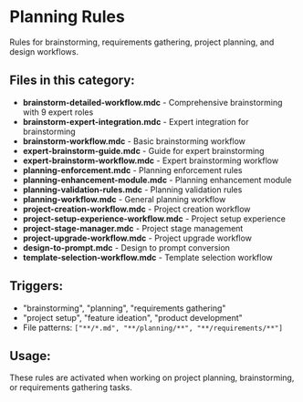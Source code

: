 # Planning Rules

Rules for brainstorming, requirements gathering, project planning, and design workflows.

## Files in this category:

- **brainstorm-detailed-workflow.mdc** - Comprehensive brainstorming with 9 expert roles
- **brainstorm-expert-integration.mdc** - Expert integration for brainstorming
- **brainstorm-workflow.mdc** - Basic brainstorming workflow
- **expert-brainstorm-guide.mdc** - Guide for expert brainstorming
- **expert-brainstorm-workflow.mdc** - Expert brainstorming workflow
- **planning-enforcement.mdc** - Planning enforcement rules
- **planning-enhancement-module.mdc** - Planning enhancement module
- **planning-validation-rules.mdc** - Planning validation rules
- **planning-workflow.mdc** - General planning workflow
- **project-creation-workflow.mdc** - Project creation workflow
- **project-setup-experience-workflow.mdc** - Project setup experience
- **project-stage-manager.mdc** - Project stage management
- **project-upgrade-workflow.mdc** - Project upgrade workflow
- **design-to-prompt.mdc** - Design to prompt conversion
- **template-selection-workflow.mdc** - Template selection workflow

## Triggers:

- "brainstorming", "planning", "requirements gathering"
- "project setup", "feature ideation", "product development"
- File patterns: `["**/*.md", "**/planning/**", "**/requirements/**"]`

## Usage:

These rules are activated when working on project planning, brainstorming, or requirements gathering tasks.
